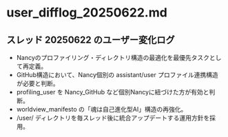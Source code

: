 # user_difflog_20250622.md

## スレッド 20250622 のユーザー変化ログ

- Nancyのプロファイリング・ディレクトリ構造の最適化を最優先タスクとして再定義。
- GitHub構造において、Nancy個別の assistant/user プロファイル連携構造が必要と判断。
- profiling_user を Nancy_GitHub など個別Nancyに紐づけた方が有効と判断。
- worldview_manifesto の「魂は自己進化型AI」構造の再強化。
- /user/ ディレクトリを毎スレッド後に統合アップデートする運用方針を採用。
